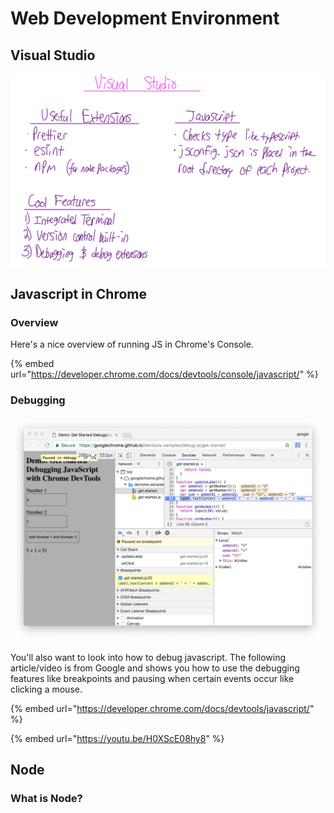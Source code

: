# Web Development Environment

## Visual Studio

![](../../.gitbook/assets/image%20%28524%29.png)

## Javascript in Chrome

### Overview

Here's a nice overview of running JS in Chrome's Console.

{% embed url="https://developer.chrome.com/docs/devtools/console/javascript/" %}

### Debugging

![](../../.gitbook/assets/image%20%28523%29.png)

You'll also want to look into how to debug javascript. The following article/video is from Google and shows you how to use the debugging features like breakpoints and pausing when certain events occur like clicking a mouse. 

{% embed url="https://developer.chrome.com/docs/devtools/javascript/" %}

{% embed url="https://youtu.be/H0XScE08hy8" %}

## Node

### What is Node?




